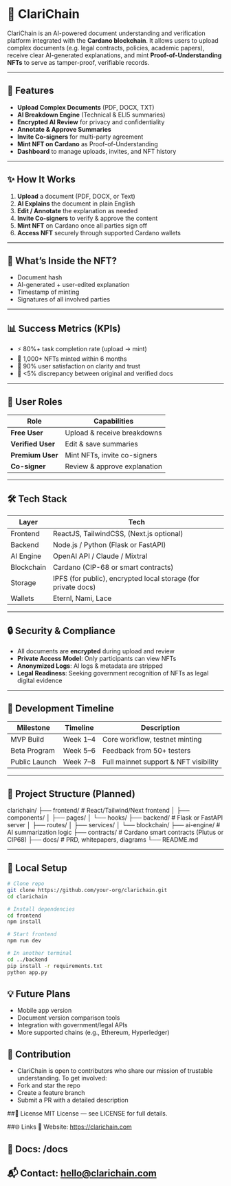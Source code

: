 # 🧠 ClariChain

ClariChain is an AI-powered document understanding and verification platform integrated with the **Cardano blockchain**. It allows users to upload complex documents (e.g. legal contracts, policies, academic papers), receive clear AI-generated explanations, and mint **Proof-of-Understanding NFTs** to serve as tamper-proof, verifiable records.

---

## 🚀 Features

- **Upload Complex Documents** (PDF, DOCX, TXT)
- **AI Breakdown Engine** (Technical & ELI5 summaries)
- **Encrypted AI Review** for privacy and confidentiality
- **Annotate & Approve Summaries**
- **Invite Co-signers** for multi-party agreement
- **Mint NFT on Cardano** as Proof-of-Understanding
- **Dashboard** to manage uploads, invites, and NFT history

---

## ✨ How It Works

1. **Upload** a document (PDF, DOCX, or Text)
2. **AI Explains** the document in plain English
3. **Edit / Annotate** the explanation as needed
4. **Invite Co-signers** to verify & approve the content
5. **Mint NFT** on Cardano once all parties sign off
6. **Access NFT** securely through supported Cardano wallets

---

## 🔐 What’s Inside the NFT?

- Document hash
- AI-generated + user-edited explanation
- Timestamp of minting
- Signatures of all involved parties

---

## 📊 Success Metrics (KPIs)

- ⚡ 80%+ task completion rate (upload → mint)
- 🧠 1,000+ NFTs minted within 6 months
- 💬 90% user satisfaction on clarity and trust
- 🔐 <5% discrepancy between original and verified docs

---

## 👤 User Roles

| Role           | Capabilities |
|----------------|--------------|
| **Free User**      | Upload & receive breakdowns |
| **Verified User**  | Edit & save summaries |
| **Premium User**   | Mint NFTs, invite co-signers |
| **Co-signer**      | Review & approve explanation |

---

## 🛠 Tech Stack

| Layer     | Tech                                 |
|-----------|--------------------------------------|
| Frontend  | ReactJS, TailwindCSS, (Next.js optional) |
| Backend   | Node.js / Python (Flask or FastAPI)  |
| AI Engine | OpenAI API / Claude / Mixtral        |
| Blockchain| Cardano (CIP-68 or smart contracts)  |
| Storage   | IPFS (for public), encrypted local storage (for private docs) |
| Wallets   | Eternl, Nami, Lace                   |

---

## 🔒 Security & Compliance

- All documents are **encrypted** during upload and review
- **Private Access Model**: Only participants can view NFTs
- **Anonymized Logs**: AI logs & metadata are stripped
- **Legal Readiness**: Seeking government recognition of NFTs as legal digital evidence

---

## 📆 Development Timeline

| Milestone     | Timeline     | Description |
|---------------|--------------|-------------|
| MVP Build     | Week 1–4     | Core workflow, testnet minting |
| Beta Program  | Week 5–6     | Feedback from 50+ testers |
| Public Launch | Week 7–8     | Full mainnet support & NFT visibility |

---

## 📁 Project Structure (Planned)

clarichain/
├── frontend/ # React/Tailwind/Next frontend
│ ├── components/
│ ├── pages/
│ └── hooks/
├── backend/ # Flask or FastAPI server
│ ├── routes/
│ ├── services/
│ └── blockchain/
├── ai-engine/ # AI summarization logic
├── contracts/ # Cardano smart contracts (Plutus or CIP68)
├── docs/ # PRD, whitepapers, diagrams
└── README.md


---

## 🧪 Local Setup

```bash
# Clone repo
git clone https://github.com/your-org/clarichain.git
cd clarichain

# Install dependencies
cd frontend
npm install

# Start frontend
npm run dev

# In another terminal
cd ../backend
pip install -r requirements.txt
python app.py
```

## 💡 Future Plans

- Mobile app version
- Document version comparison tools
- Integration with government/legal APIs
- More supported chains (e.g., Ethereum, Hyperledger)

## 🤝 Contribution

- ClariChain is open to contributors who share our mission of trustable understanding. To get involved:
- Fork and star the repo
- Create a feature branch
- Submit a PR with a detailed description

##📜 License
MIT License — see LICENSE for full details.

##🌐 Links
🔗 Website: https://clarichain.com

## 🧠 Docs: /docs

## 📬 Contact: hello@clarichain.com
